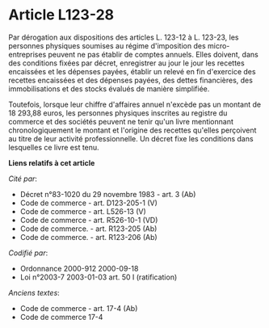 # Article L123-28

Par dérogation aux dispositions des articles L. 123-12 à L. 123-23, les personnes physiques soumises au régime d'imposition
des micro-entreprises peuvent ne pas établir de comptes annuels. Elles doivent, dans des conditions fixées par décret,
enregistrer au jour le jour les recettes encaissées et les dépenses payées, établir un relevé en fin d'exercice des recettes
encaissées et des dépenses payées, des dettes financières, des immobilisations et des stocks évalués de manière simplifiée. 

Toutefois, lorsque leur chiffre d'affaires annuel n'excède pas un montant de 18 293,88 euros, les personnes physiques
inscrites au registre du commerce et des sociétés peuvent ne tenir qu'un livre mentionnant chronologiquement le montant et
l'origine des recettes qu'elles perçoivent au titre de leur activité professionnelle. Un décret fixe les conditions dans
lesquelles ce livre est tenu.

**Liens relatifs à cet article**

_Cité par_:

  - Décret n°83-1020 du 29 novembre 1983 - art. 3 (Ab)
  - Code de commerce - art. D123-205-1 (V)
  - Code de commerce - art. L526-13 (V)
  - Code de commerce - art. R526-10-1 (VD)
  - Code de commerce. - art. R123-205 (Ab)
  - Code de commerce. - art. R123-206 (Ab)

_Codifié par_:

  - Ordonnance 2000-912 2000-09-18
  - Loi n°2003-7 2003-01-03 art. 50 I (ratification)

_Anciens textes_:

  - Code de commerce - art. 17-4 (Ab)
  - Code de commerce 17-4
